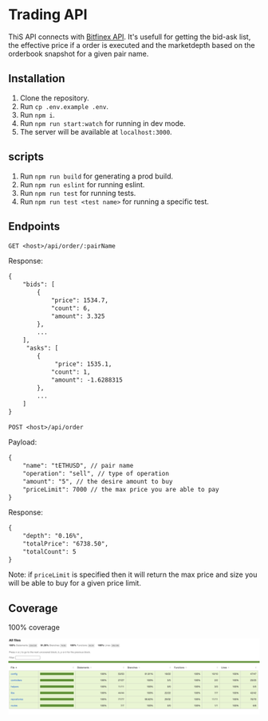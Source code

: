 # Trading API

ThiS API connects with [Bitfinex API](https://docs.bitfinex.com/reference/ws-public-books). It's usefull for getting the bid-ask list, the effective price if a order is executed and the marketdepth based on the orderbook snapshot for a given pair name.

## Installation

1. Clone the repository.
2. Run `cp .env.example .env`.
3. Run `npm i`.
4. Run `npm run start:watch` for running in dev mode.
5. The server will be available at `localhost:3000`.

## scripts

1. Run `npm run build` for generating a prod build.
2. Run `npm run eslint` for running eslint.
3. Run `npm run test` for running tests.
4. Run `npm run test <test name>` for running a specific test.

## Endpoints

`GET <host>/api/order/:pairName`

Response:

```
{
    "bids": [
        {
            "price": 1534.7,
            "count": 6,
            "amount": 3.325
        },
        ...
    ],
     "asks": [
        {
             "price": 1535.1,
            "count": 1,
            "amount": -1.6288315
        },
        ...
    ]
}
```

`POST <host>/api/order`

Payload:
```
{
    "name": "tETHUSD", // pair name
    "operation": "sell", // type of operation
    "amount": "5", // the desire amount to buy
    "priceLimit": 7000 // the max price you are able to pay
}
```

Response:

```
{
    "depth": "0.16%",
    "totalPrice": "6738.50",
    "totalCount": 5
}
```
Note: if `priceLimit` is specified then it will return the max price and size you will be able to buy for a given price limit.

## Coverage

100% coverage

![Coverage](./public/coverage.png "Coverage")
